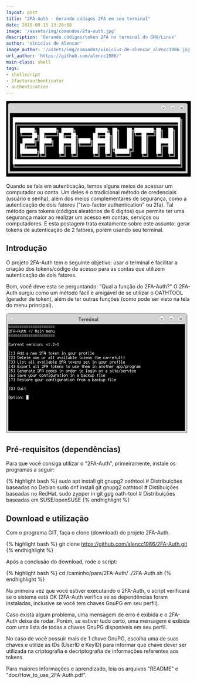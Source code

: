 ```yaml
---
layout: post
title: "2FA-Auth - Gerando códigos 2FA em seu terminal"
date: 2019-09-15 13:28:08
image: '/assets/img/comandos/2fa-auth.jpg'
description: 'Gerando códigos/token 2FA no terminal do GNU/Linux'
author: 'Vinicius de Alencar'
image_author: '/assets/img/comandos/vinicius-de-alencar_alencc1986.jpg'
url_author: 'https://github.com/alencc1986/'
main-class: shell
tags:
- shellscript
- 2factorauthenticator
- authentication
---
```

![2FA-Auth, script amigavel para gerar códigos/tokens 2FA no terminal](/assets/img/comandos/2fa-auth.jpg "Gerando códigos 2FA no seu terminal")

Quando se fala em autenticação, temos alguns meios de acessar um computador ou conta. Um deles é o tradicional método de credenciais (usuário e senha), além dos meios complementares de segurança, como a autenticação de dois fatores ("two-factor authentication" ou 2fa). Tal método gera tokens (códigos aleatórios de 6 dígitos) que permite ter uma segurança maior ao realizar um acesso em contas, serviços ou computadores. E esta postagem trata exatamente sobre este assunto: gerar tokens de autenticação de 2 fatores, porém usando seu terminal.

## Introdução

O projeto 2FA-Auth tem o seguinte objetivo: usar o terminal e facilitar a criação dos tokens/código de acesso para as contas que utilizem autenticação de dois fatores.

Bom, você deve esta se perguntando: "Qual a função do 2FA-Auth?" O 2FA-Auth surgiu como um método fácil e amigável de se utilizar o OATHTOOL (gerador de token), além de ter outras funções (como pode ser visto na tela do menu principal).

![Menu principal](../assets/img/comandos/2fa-auth-menu-principal.jpg "Menu principal do 2FA-Auth")

<script async src="https://pagead2.googlesyndication.com/pagead/js/adsbygoogle.js"></script>
<!-- Informat -->
<ins class="adsbygoogle"
     style="display:block"
     data-ad-client="ca-pub-2838251107855362"
     data-ad-slot="2327980059"
     data-ad-format="auto"
     data-full-width-responsive="true"></ins>
<script>
(adsbygoogle = window.adsbygoogle || []).push({});
</script>
    
## Pré-requisitos (dependências)

Para que você consiga utilizar o "2FA-Auth", primeiramente, instale os programas a seguir:

{% highlight bash %}
sudo apt install git gnupg2 oathtool # Distribuições baseadas no Debian
sudo dnf install git gnupg2 oathtool # Distibuições baseadas no RedHat.
sudo zypper in git gpg oath-tool # Distribuições baseadas em SUSE/openSUSE
{% endhighlight  %}

## Download e utilização

Com o programa GIT, faça o clone (download) do projeto 2FA-Auth.

{% highlight bash %}
git clone https://github.com/alencc1986/2FA-Auth.git
{% endhighlight  %}

Após a conclusão do download, rode o script:

{% highlight bash %}
cd /caminho/para/2FA-Auth/
./2FA-Auth.sh
{% endhighlight  %}

Na primeira vez que você estiver executando o 2FA-Auth, o script verificará se o sistema está OK (2FA-Auth verifica se as dependências foram instaladas, inclusive se você tem chaves GnuPG em seu perfil).

Caso exista algum problema, uma mensagem de erro é exibida e o 2FA-Auth deixa de rodar. Porém, se estiver tudo certo, uma mensagem é exibida com uma lista de todas a chaves GnuPG disponíveis em seu perfil.

No caso de você possuir mais de 1 chave GnuPG, escolha uma de suas chaves e utilize as IDs (UserID e KeyID) para informar que chave dever ser utilizada na criptografia e decriptografia de informações referentes aos tokens.

Para maiores informações e aprendizado, leia os arquivos "README" e "doc/How\_to\_use\_2FA-Auth.pdf".
